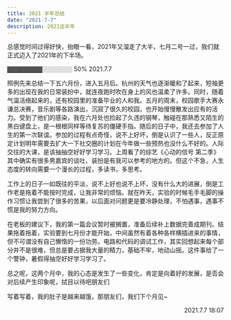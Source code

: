 ```yaml
---
title: 2021 半年总结
date: "2021-7-7"
description: 2021这半年
---
```


总感觉时间过得好快，抬眼一看，2021年又溜走了大半，七月二号一过，我们就正式迈入了2021年的下半场。

▓▓▓▓▓▓▓▓░░░░░░░ 50%   2021.7.7

照例先来总结一下五六月份，进入五月后。杭州的天气也逐渐暖和了起来，短袖更多的出现在我的日常装扮中，就连夜跑时吹在身上的风也温柔了许多。同时，随着气温活络起来的，还有校园里的准备毕业的人和我。五月的周末，校园歌手大赛永谦总决赛，音乐剧等各路演出，沉寂了很久的校园，也开始慢慢散发出应有的活力。受到了他们的感染，我在六月处也捡起了久违的钢琴，触碰在那熟悉又陌生的黑白键盘上，是一根根同样等待复苏的僵硬手指。随后的日子中，我还去参加了人生的第一次联谊。参加的过程有点奇怪，说不上好坏，倒是认识了一些人，反正原定计划明年需要去扩大一下社交圈的计划在今年做一些预热也没什么不好的。人际交往的大课，是该抽抽空好好学习学习。上周看了的综艺《心动的信号 第二季》其中确实有很多男嘉宾的谈吐、装扮是有我可以参考的地方的。但这个不急，人生态度的转向需要一个漫长的过程，多读书，多思考。

工作上的日子一如既往的平淡，说不上好也说不上坏，没有什么大的进展，倒是工作老是拖着不能按时完成，让我非常的烦恼。就在昨天，实验的时候毛手毛脚的操作习惯让我尝到了很多的苦果，以后面对问题更是要冷静处理，不怕遇事，遇事不慌是我的努力方向。

在老板的建议下，我的第一篇会议暂时被搁置，准备后续补上数据完善成期刊。结果拖着拖着，实验要到七月份才能开始，中间虽然有着各种各样横插进来的事情，但不可谓没有自己懒惰的一份功劳。电路和代码的调试工作，其实回想起来每个部分并不是很难，但总是要占据我大量的精力，基础不牢，地动山摇。这件事给了一个警钟，暑假得抽空好好学习学习了。

总之呢，这两个月中，我的心态是发生了一些变化，肯定是向着好的发展，是否会对后续产生印象呢，拭目以待吧朋友们

写着写着，我的肚子是越来越饿，那朋友们，我们下个月见~

<p align="right">2021.7.7 18:07</p>